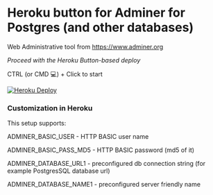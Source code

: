 # Heroku button for Adminer for Postgres (and other databases)
Web Administrative tool from https://www.adminer.org

*Proceed with the Heroku Button-based deploy*

CTRL (or CMD 💻) + Click to start

[![Heroku Deploy](https://www.herokucdn.com/deploy/button.png)](https://heroku.com/deploy?template=https://github.com/alexsorokoletov/heroku-adminer-button)


### Customization in Heroku

This setup supports:

ADMINER_BASIC_USER -  HTTP BASIC user name

ADMINER_BASIC_PASS_MD5 -  HTTP BASIC password (md5 of it)

ADMINER_DATABASE_URL1 - preconfigured db connection string (for example PostgresSQL database url)

ADMINER_DATABASE_NAME1 - preconfigured server friendly name